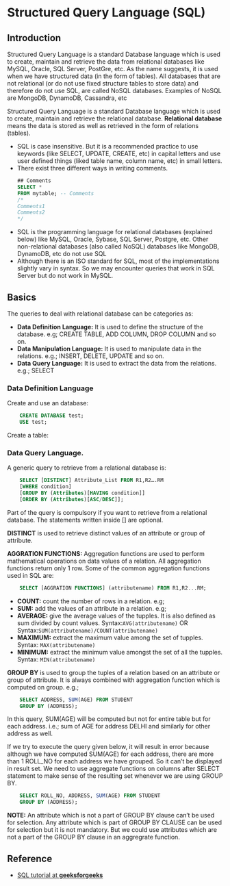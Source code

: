 # Structured Query Language (SQL)

## Introduction
Structured Query Language is a standard Database language which is used to create, maintain and retrieve the data from relational databases like MySQL, Oracle, SQL Server, PostGre, etc. As the name suggests, it is used when we have structured data (in the form of tables). All databases that are not relational (or do not use fixed structure tables to store data) and therefore do not use SQL, are called NoSQL databases. Examples of NoSQL are MongoDB, DynamoDB, Cassandra, etc

Structured Query Language is a standard Database language which is used to create, maintain and retrieve the relational database. **Relational database** means the data is stored as well as retrieved in the form of relations (tables).

- SQL is case insensitive. But it is a recommended practice to use keywords (like SELECT, UPDATE, CREATE, etc) in capital letters and use user defined things (liked table name, column name, etc) in small letters.
- There exist three different ways in writing comments.
    ```SQL
    ## Comments
    SELECT *
    FROM mytable; -- Comments
    /* 
    Comments1
    Comments2
    */
    ```
- SQL is the programming language for relational databases (explained below) like MySQL, Oracle, Sybase, SQL Server, Postgre, etc. Other non-relational databases (also called NoSQL) databases like MongoDB, DynamoDB, etc do not use SQL
- Although there is an ISO standard for SQL, most of the implementations slightly vary in syntax. So we may encounter queries that work in SQL Server but do not work in MySQL.

## Basics 
The queries to deal with relational database can be categories as:
- **Data Definition Language:** It is used to define the structure of the database. e.g; CREATE TABLE, ADD COLUMN, DROP COLUMN and so on.
- **Data Manipulation Language:** It is used to manipulate data in the relations. e.g.; INSERT, DELETE, UPDATE and so on.
- **Data Query Language:** It is used to extract the data from the relations. e.g.; SELECT

### Data Definition Language
Create and use an database:
```SQL
    CREATE DATABASE test;
    USE test;
```

Create a table:


### Data Query Language. 
A generic query to retrieve from a relational database is:
```SQL
    SELECT [DISTINCT] Attribute_List FROM R1,R2….RM
    [WHERE condition]
    [GROUP BY (Attributes)[HAVING condition]]
    [ORDER BY (Attributes)[ASC/DESC]];
```
Part of the query is compulsory if you want to retrieve from a relational database. The statements written inside [] are optional. 

**DISTINCT** is used to retrieve distinct values of an attribute or group of attribute. 

**AGGRATION FUNCTIONS:** Aggregation functions are used to perform mathematical operations on data values of a relation. All aggregation functions return only 1 row. Some of the common aggregation functions used in SQL are:
```SQL
    SELECT [AGGRATION FUNCTIONS] (attributename) FROM R1,R2...RM;
```
- **COUNT:** count the number of rows in a relation. e.g;
- **SUM:** add the values of an attribute in a relation. e.g;
- **AVERAGE:** give the average values of the tupples. It is also defined as sum divided by count values.
Syntax:`AVG(attributename)` OR Syntax:`SUM(attributename)/COUNT(attributename)`
- **MAXIMUM:** extract the maximum value among the set of tupples. Syntax: `MAX(attributename)`
- **MINIMUM:** extract the minimum value amongst the set of all the tupples. Syntax: `MIN(attributename)`

**GROUP BY** is used to group the tuples of a relation based on an attribute or group of attribute. It is always combined with aggregation function which is computed on group. e.g.;
```SQL
    SELECT ADDRESS, SUM(AGE) FROM STUDENT
    GROUP BY (ADDRESS);
```
In this query, SUM(AGE) will be computed but not for entire table but for each address. i.e.; sum of AGE for address DELHI and similarly for other address as well. 

If we try to execute the query given below, it will result in error because although we have computed SUM(AGE) for each address, there are more than 1 ROLL_NO for  each address we have grouped. So it can’t be displayed in result set. We need to use aggregate functions on columns after SELECT statement to make sense of the resulting set whenever we are using GROUP BY.
```SQL
    SELECT ROLL_NO, ADDRESS, SUM(AGE) FROM STUDENT
    GROUP BY (ADDRESS); 
```
**NOTE:** An attribute which is not a part of GROUP BY clause can’t be used for selection. Any attribute which is part of GROUP BY CLAUSE can be used for selection but it is not mandatory. But we could use attributes which are not a part of the GROUP BY clause in an aggregrate function.

## Reference
- [SQL tutorial at **geeksforgeeks**](https://www.geeksforgeeks.org/sql-tutorial/)

